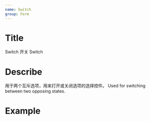 ```yaml
---
name: Switch
group: Form
---
```


# Title

Switch 开关
Switch

# Describe

用于两个互斥选项，用来打开或关闭选项的选择控件。
Used for switching between two opposing states.

# Example
